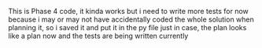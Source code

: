 This is Phase 4 code, it kinda works but i need to write more tests for now because i may or may not have accidentally coded the whole solution when planning it, so i saved it and put it in the py file just in case, the plan looks like a plan now and the tests are being written currently